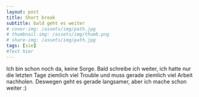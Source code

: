 ```yaml
---
layout: post
title: Short break
subtitle: bald geht es weiter
# cover-img: /assets/img/path.jpg
# thumbnail-img: /assets/img/thumb.png
# share-img: /assets/img/path.jpg
tags: [sie]
#Text hier
---
```

Ich bin schon noch da, keine Sorge. Bald schreibe ich weiter, ich hatte nur die letzten Tage ziemlich viel Trouble und muss gerade ziemlich viel Arbeit nachholen. Deswegen geht es gerade langsamer, aber ich mache schon weiter :)